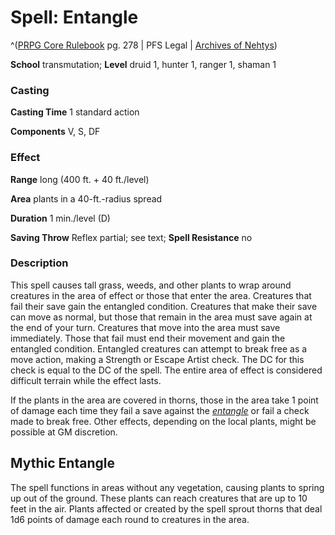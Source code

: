 # Spell: Entangle

^([PRPG Core Rulebook][ss-entangle] pg. 278 | PFS Legal | [Archives of Nehtys][sn-entangle])

**School** transmutation; **Level** druid 1, hunter 1, ranger 1, shaman 1

### Casting

**Casting Time** 1 standard action  

**Components** V, S, DF

### Effect

**Range** long (400 ft. + 40 ft./level)  

**Area** plants in a 40-ft.-radius spread  

**Duration** 1 min./level (D)  

**Saving Throw** Reflex partial; see text; **Spell Resistance** no

### Description

This spell causes tall grass, weeds, and other plants to wrap around creatures in the area of effect or those that enter the area. Creatures that fail their save gain the entangled condition. Creatures that make their save can move as normal, but those that remain in the area must save again at the end of your turn. Creatures that move into the area must save immediately. Those that fail must end their movement and gain the entangled condition. Entangled creatures can attempt to break free as a move action, making a Strength or Escape Artist check. The DC for this check is equal to the DC of the spell. The entire area of effect is considered difficult terrain while the effect lasts.  

If the plants in the area are covered in thorns, those in the area take 1 point of damage each time they fail a save against the _[entangle]_ or fail a check made to break free. Other effects, depending on the local plants, might be possible at GM discretion.

## Mythic Entangle

The spell functions in areas without any vegetation, causing plants to spring up out of the ground. These plants can reach creatures that are up to 10 feet in the air. Plants affected or created by the spell sprout thorns that deal 1d6 points of damage each round to creatures in the area.

[ss-entangle]: http://paizo.com/pathfinderRPG/v57
[sn-entangle]: http://www.archivesofnethys.com/SpellDisplay.aspx?ItemName=Entangle
[entangle]: http://www.archivesofnethys.com/SpellDisplay.aspx?ItemName=entangle